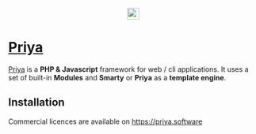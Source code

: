 <p align="center"><a href="https://priya.software" target="_blank">
<img src="https://priya.software/Priya/Public/Image/Priya.png" height="24">
</p>

# Priya


[Priya][1] is a **PHP & Javascript** framework for web / cli applications.
It uses a set of built-in **Modules** and **Smarty** or **Priya** as a **template engine**.

Installation
------------

Commercial licences are available on https://priya.software


[1]: https://priya.software